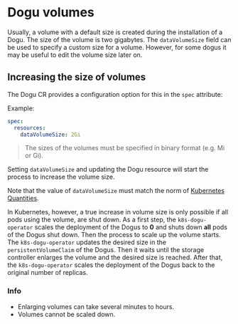 # Dogu volumes

Usually, a volume with a default size is created during the installation of a Dogu.
The size of the volume is two gigabytes. The `dataVolumeSize` field can be used to specify a custom size for a volume.
However, for some dogus it may be useful to edit the volume size later on.

## Increasing the size of volumes

The Dogu CR provides a configuration option for this in the `spec` attribute:

Example:

```yaml
spec:
  resources:
    dataVolumeSize: 2Gi
```

> The sizes of the volumes must be specified in binary format (e.g. Mi or Gi).

Setting `dataVolumeSize` and updating the Dogu resource will start the process to increase the volume size.

Note that the value of `dataVolumeSize` must match the norm of 
[Kubernetes Quantities](https://kubernetes.io/docs/reference/kubernetes-api/common-definitions/quantity/).

In Kubernetes, however, a true increase in volume size is only possible if all pods using the volume, are shut down. As
a first step, the `k8s-dogu-operator` scales the deployment of the Dogus to **0** and shuts down **all** pods of the
Dogus shut down. Then the process to scale up the volume starts. The `k8s-dogu-operator` updates the desired size in
the `persistentVolumeClaim` of the Dogus. Then it waits until the storage controller enlarges the volume and the desired
size is reached. After that, the `k8s-dogu-operator` scales the deployment of the Dogus back to the original number of
replicas.

### Info
- Enlarging volumes can take several minutes to hours.
- Volumes cannot be scaled down.
